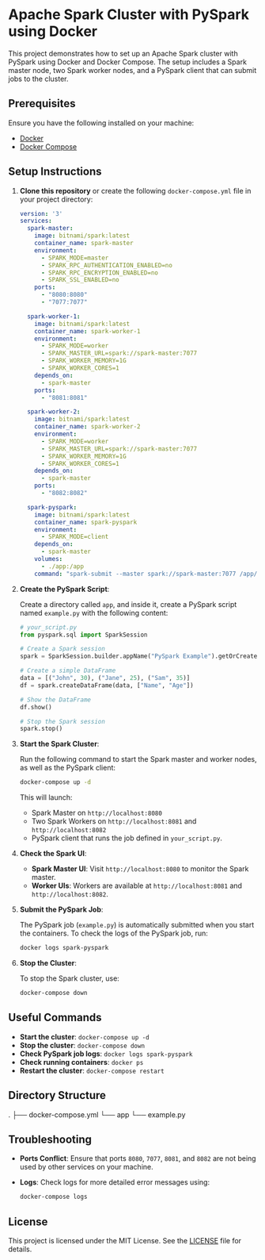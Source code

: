 # Apache Spark Cluster with PySpark using Docker

This project demonstrates how to set up an Apache Spark cluster with PySpark using Docker and Docker Compose. The setup includes a Spark master node, two Spark worker nodes, and a PySpark client that can submit jobs to the cluster.

## Prerequisites

Ensure you have the following installed on your machine:
- [Docker](https://www.docker.com/products/docker-desktop)
- [Docker Compose](https://docs.docker.com/compose/install/)

## Setup Instructions

1. **Clone this repository** or create the following `docker-compose.yml` file in your project directory:

    ```yaml
    version: '3'
    services:
      spark-master:
        image: bitnami/spark:latest
        container_name: spark-master
        environment:
          - SPARK_MODE=master
          - SPARK_RPC_AUTHENTICATION_ENABLED=no
          - SPARK_RPC_ENCRYPTION_ENABLED=no
          - SPARK_SSL_ENABLED=no
        ports:
          - "8080:8080"
          - "7077:7077"

      spark-worker-1:
        image: bitnami/spark:latest
        container_name: spark-worker-1
        environment:
          - SPARK_MODE=worker
          - SPARK_MASTER_URL=spark://spark-master:7077
          - SPARK_WORKER_MEMORY=1G
          - SPARK_WORKER_CORES=1
        depends_on:
          - spark-master
        ports:
          - "8081:8081"

      spark-worker-2:
        image: bitnami/spark:latest
        container_name: spark-worker-2
        environment:
          - SPARK_MODE=worker
          - SPARK_MASTER_URL=spark://spark-master:7077
          - SPARK_WORKER_MEMORY=1G
          - SPARK_WORKER_CORES=1
        depends_on:
          - spark-master
        ports:
          - "8082:8082"

      spark-pyspark:
        image: bitnami/spark:latest
        container_name: spark-pyspark
        environment:
          - SPARK_MODE=client
        depends_on:
          - spark-master
        volumes:
          - ./app:/app
        command: "spark-submit --master spark://spark-master:7077 /app/example.py"
    ```

2. **Create the PySpark Script**:

    Create a directory called `app`, and inside it, create a PySpark script named `example.py` with the following content:

    ```python
    # your_script.py
    from pyspark.sql import SparkSession

    # Create a Spark session
    spark = SparkSession.builder.appName("PySpark Example").getOrCreate()

    # Create a simple DataFrame
    data = [("John", 30), ("Jane", 25), ("Sam", 35)]
    df = spark.createDataFrame(data, ["Name", "Age"])

    # Show the DataFrame
    df.show()

    # Stop the Spark session
    spark.stop()
    ```

3. **Start the Spark Cluster**:

    Run the following command to start the Spark master and worker nodes, as well as the PySpark client:

    ```bash
    docker-compose up -d
    ```

    This will launch:
    - Spark Master on `http://localhost:8080`
    - Two Spark Workers on `http://localhost:8081` and `http://localhost:8082`
    - PySpark client that runs the job defined in `your_script.py`.

4. **Check the Spark UI**:

    - **Spark Master UI**: Visit `http://localhost:8080` to monitor the Spark master.
    - **Worker UIs**: Workers are available at `http://localhost:8081` and `http://localhost:8082`.

5. **Submit the PySpark Job**:

    The PySpark job (`example.py`) is automatically submitted when you start the containers. To check the logs of the PySpark job, run:

    ```bash
    docker logs spark-pyspark
    ```

6. **Stop the Cluster**:

    To stop the Spark cluster, use:

    ```bash
    docker-compose down
    ```

## Useful Commands

- **Start the cluster**: `docker-compose up -d`
- **Stop the cluster**: `docker-compose down`
- **Check PySpark job logs**: `docker logs spark-pyspark`
- **Check running containers**: `docker ps`
- **Restart the cluster**: `docker-compose restart`

## Directory Structure

. ├── docker-compose.yml └── app └── example.py


## Troubleshooting

- **Ports Conflict**: Ensure that ports `8080`, `7077`, `8081`, and `8082` are not being used by other services on your machine.
- **Logs**: Check logs for more detailed error messages using:

    ```bash
    docker-compose logs
    ```

## License

This project is licensed under the MIT License. See the [LICENSE](LICENSE) file for details.
